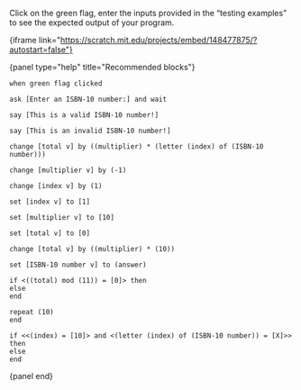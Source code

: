 Click on the green flag, enter the inputs provided in the “testing examples” to see the expected output of your program.

{iframe link="https://scratch.mit.edu/projects/embed/148477875/?autostart=false"}

{panel type="help" title="Recommended blocks"}

<pre><code class="scratch:split:random">when green flag clicked

ask [Enter an ISBN-10 number:] and wait
</code></pre>

<pre><code class="scratch:split:random">say [This is a valid ISBN-10 number!]

say [This is an invalid ISBN-10 number!]
</code></pre>

<pre><code class="scratch:split:random">change [total v] by ((multiplier) * (letter (index) of (ISBN-10 number)))

change [multiplier v] by (-1)

change [index v] by (1)

set [index v] to [1]

set [multiplier v] to [10]

set [total v] to [0]

change [total v] by ((multiplier) * (10))

set [ISBN-10 number v] to (answer)
</code></pre>

<pre><code class="scratch:split:random">if &lt;((total) mod (11)) = [0]&gt; then
else
end

repeat (10)
end

if &lt;&lt;(index) = [10]&gt; and &lt;(letter (index) of (ISBN-10 number)) = [X]&gt;&gt; then
else
end
</code></pre>

{panel end}
